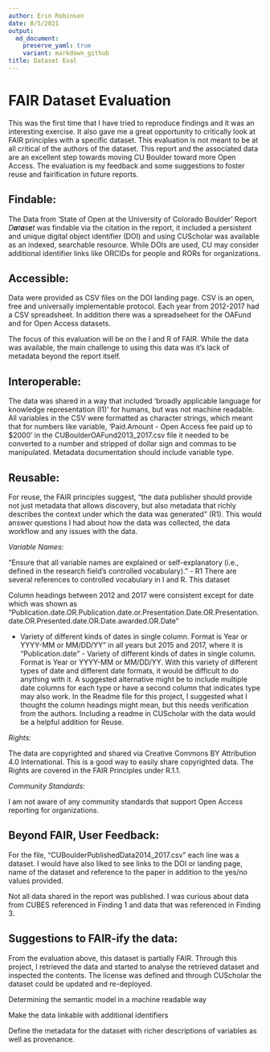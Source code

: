 ```yaml
---
author: Erin Robinson
date: 8/5/2021
output:
  md_document:
    preserve_yaml: true
    variant: markdown_github
title: Dataset Eval
---
```


# FAIR Dataset Evaluation

This was the first time that I have tried to reproduce findings and it
was an interesting exercise. It also gave me a great opportunity to
critically look at FAIR principles with a specific dataset. This
evaluation is not meant to be at all critical of the authors of the
dataset. This report and the associated data are an excellent step
towards moving CU Boulder toward more Open Access. The evaluation is my
feedback and some suggestions to foster reuse and fairification in
future reports.

## Findable:

The Data from ‘State of Open at the University of Colorado Boulder’
Report
*D**a**t**a**s**e**t*
was findable via the citation in the report, it included a persistent
and unique digital object identifier (DOI) and using CUScholar was
available as an indexed, searchable resource. While DOIs are used, CU
may consider additional identifier links like ORCIDs for people and RORs
for organizations.

## Accessible:

Data were provided as CSV files on the DOI landing page. CSV is an open,
free and universally implementable protocol. Each year from 2012-2017
had a CSV spreadsheet. In addition there was a spreadseheet for the
OAFund and for Open Access datasets.

The focus of this evaluation will be on the I and R of FAIR. While the
data was available, the main challenge to using this data was it’s lack
of metadata beyond the report itself.

## Interoperable:

The data was shared in a way that included ‘broadly applicable language
for knowledge representation (I1)’ for humans, but was not machine
readable. All variables in the CSV were formatted as character strings,
which meant that for numbers like variable, ‘Paid.Amount - Open Access
fee paid up to $2000’ in the CUBoulderOAFund2013_2017.csv file it needed
to be converted to a number and stripped of dollar sign and commas to be
manipulated. Metadata documentation should include variable type.

## Reusable:

For reuse, the FAIR principles suggest, “the data publisher should
provide not just metadata that allows discovery, but also metadata that
richly describes the context under which the data was generated” (R1).
This would answer questions I had about how the data was collected, the
data workflow and any issues with the data.

*Variable Names:*

“Ensure that all variable names are explained or self-explanatory (i.e.,
defined in the research field’s controlled vocabulary).” - R1 There are
several references to controlled vocabulary in I and R. This dataset

Column headings between 2012 and 2017 were consistent except for date
which was shown as
“Publication.date.OR.Publication.date.or.Presentation.Date.OR.Presentation.date.OR.Presented.date.OR.Date.awarded.OR.Date”
- Variety of different kinds of dates in single column. Format is Year
or YYYY-MM or MM/DD/YY” in all years but 2015 and 2017, where it is
“Publication.date” - Variety of different kinds of dates in single
column. Format is Year or YYYY-MM or MM/DD/YY. With this variety of
different types of date and different date formats, it would be
difficult to do anything with it. A suggested alternative might be to
include multiple date columns for each type or have a second column that
indicates type may also work. In the Readme file for this project, I
suggested what I thought the column headings might mean, but this needs
verification from the authors. Including a readme in CUScholar with the
data would be a helpful addition for Reuse.

*Rights:*

The data are copyrighted and shared via Creative Commons BY Attribution
4.0 International. This is a good way to easily share copyrighted data.
The Rights are covered in the FAIR Principles under R.1.1.

*Community Standards:*

I am not aware of any community standards that support Open Access
reporting for organizations.

## Beyond FAIR, User Feedback:

For the file, “CUBoulderPublishedData2014_2017.csv” each line was a
dataset. I would have also liked to see links to the DOI or landing
page, name of the dataset and reference to the paper in addition to the
yes/no values provided.

Not all data shared in the report was published. I was curious about
data from CUBES referenced in Finding 1 and data that was referenced in
Finding 3.

## Suggestions to FAIR-ify the data:

From the evaluation above, this dataset is partially FAIR. Through this
project, I retrieved the data and started to analyse the retrieved
dataset and inspected the contents. The license was defined and through
CUScholar the dataset could be updated and re-deployed.

Determining the semantic model in a machine readable way

Make the data linkable with additional identifiers

Define the metadata for the dataset with richer descriptions of
variables as well as provenance.
